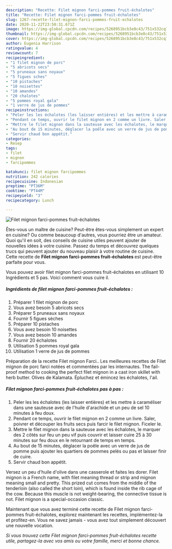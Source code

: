```yaml
---
description: "Recette: Filet mignon farci-pommes fruit-échalotes"
title: "Recette: Filet mignon farci-pommes fruit-échalotes"
slug: 1267-recette-filet-mignon-farci-pommes-fruit-echalotes
date: 2020-11-22T23:50:31.671Z
image: https://img-global.cpcdn.com/recipes/5268951bcb3e8c43/751x532cq70/filet-mignon-farci-pommes-fruit-echalotes-photo-principale-de-la-recette.jpg
thumbnail: https://img-global.cpcdn.com/recipes/5268951bcb3e8c43/751x532cq70/filet-mignon-farci-pommes-fruit-echalotes-photo-principale-de-la-recette.jpg
cover: https://img-global.cpcdn.com/recipes/5268951bcb3e8c43/751x532cq70/filet-mignon-farci-pommes-fruit-echalotes-photo-principale-de-la-recette.jpg
author: Eugenia Harrison
ratingvalue: 4
reviewcount: 7
recipeingredient:
- "1 filet mignon de porc"
- "5 abricots secs"
- "5 pruneaux sans noyaux"
- "5 figues sches"
- "10 pistaches"
- "10 noisettes"
- "10 amandes"
- "20 chalotes"
- "5 pommes royal gala"
- "1 verre de jus de pommes"
recipeinstructions:
- "Peler les les échalotes (les laisser entières) et les mettre à caraméliser dans une sauteuse avec de l&#39;huile d&#39;arachide et un peu de sel 10 minutes à feu doux."
- "Pendant ce temps, ouvrir le filet mignon en 2 comme un livre. Saler, poivrer et découper les fruits secs puis farcir le filet mignon. Ficeler le."
- "Mettre le filet mignon dans la sauteuse avec les échalotes, le marquer des 2 côtés sur feu un peu vif puis couvrir et laisser cuire 25 à 30 minutes sur feu doux en le retournant de temps en temps."
- "Au bout de 15 minutes, déglacer la poêle avec un verre de jus de pomme puis ajouter les quartiers de pommes pelés ou pas et laisser finir de cuire."
- "Servir chaud bon appétit."
categories:
- Resep
tags:
- filet
- mignon
- farcipommes

katakunci: filet mignon farcipommes 
nutrition: 242 calories
recipecuisine: Indonesian
preptime: "PT36M"
cooktime: "PT44M"
recipeyield: "3"
recipecategory: Lunch

---
```



![Filet mignon farci-pommes fruit-échalotes](https://img-global.cpcdn.com/recipes/5268951bcb3e8c43/751x532cq70/filet-mignon-farci-pommes-fruit-echalotes-photo-principale-de-la-recette.jpg)

Êtes-vous un maître de cuisine? Peut-être êtes-vous simplement un expert en cuisine? Ou comme beaucoup d'autres, vous pourriez être un amateur. Quoi qu'il en soit, des conseils de cuisine utiles peuvent ajouter de nouvelles idées à votre cuisine. Passez du temps et découvrez quelques trucs qui peuvent ajouter du nouveau plaisir à votre routine de cuisine. Cette recette de <strong> Filet mignon farci-pommes fruit-échalotes </strong> est peut-être parfaite pour vous.

<!--inarticleads1-->

Vous pouvez avoir filet mignon farci-pommes fruit-échalotes en utilisant 10 Ingrédients et 5 pas. Voici comment vous cuire il.

##### Ingrédients de filet mignon farci-pommes fruit-échalotes :

1. Préparer 1 filet mignon de porc
1. Vous avez besoin 5 abricots secs
1. Préparer 5 pruneaux sans noyaux
1. Fournir 5 figues sèches
1. Préparer 10 pistaches
1. Vous avez besoin 10 noisettes
1. Vous avez besoin 10 amandes
1. Fournir 20 échalotes
1. Utilisation 5 pommes royal gala
1. Utilisation 1 verre de jus de pommes


Préparation de la recette Filet mignon Farci.. Les meilleures recettes de Filet mignon de porc farci notées et commentées par les internautes. The fail-proof method to cooking the perfect filet mignon in a cast iron skillet with herb butter. Olives de Kalamata. Épluchez et émincez les échalotes, l&#39;ail. 

<!--inarticleads2-->

##### Filet mignon farci-pommes fruit-échalotes pas à pas :

1. Peler les les échalotes (les laisser entières) et les mettre à caraméliser dans une sauteuse avec de l&#39;huile d&#39;arachide et un peu de sel 10 minutes à feu doux.
1. Pendant ce temps, ouvrir le filet mignon en 2 comme un livre. Saler, poivrer et découper les fruits secs puis farcir le filet mignon. Ficeler le.
1. Mettre le filet mignon dans la sauteuse avec les échalotes, le marquer des 2 côtés sur feu un peu vif puis couvrir et laisser cuire 25 à 30 minutes sur feu doux en le retournant de temps en temps.
1. Au bout de 15 minutes, déglacer la poêle avec un verre de jus de pomme puis ajouter les quartiers de pommes pelés ou pas et laisser finir de cuire.
1. Servir chaud bon appétit.


Versez un peu d&#39;huile d&#39;olive dans une casserole et faites les dorer. Filet mignon is a French name, with filet meaning thread or strip and mignon meaning small and pretty. This prized cut comes from the middle of the tenderloin (also called the short loin), which is found inside the rib cage of the cow. Because this muscle is not weight-bearing, the connective tissue is not. Filet mignon is a special-occasion classic. 

<!--inarticleads1-->

<p>
Maintenant que vous avez terminé cette recette de Filet mignon farci-pommes fruit-échalotes, explorez maintenant les recettes, implémentez-la et profitez-en. Vous ne savez jamais - vous avez tout simplement découvert une nouvelle vocation.
</p>

<p>
<i>Si vous trouvez cette Filet mignon farci-pommes fruit-échalotes recette utile, partagez-la avec vos amis ou votre famille, merci et bonne chance.</i>
</p>

